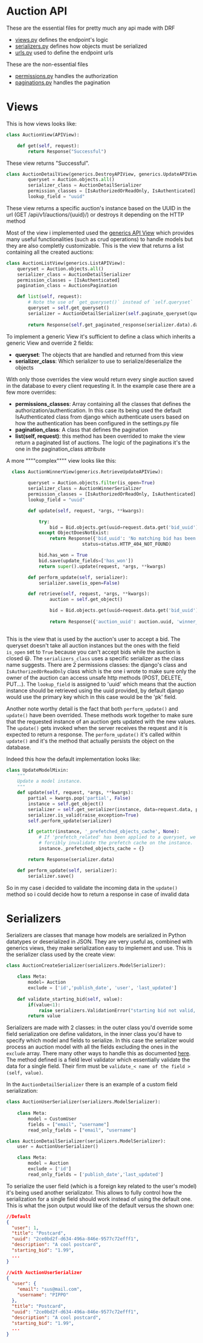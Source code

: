 # Auction API
These are the essential files for pretty much any api made with DRF
+ [views.py](views.py) defines the endpoint's logic
+ [serializers.py](serializers.py) defines how objects must be serialized
+ [urls.py](urls.py)  used to define the endpoint urls

These are the non-essential files
 
 + [permissions.py](permissions.py) handles the authorization 
 + [paginations.py](paginations.py) handles the pagination

# Views
This is how views looks like:
```python
class AuctionView(APIView):

    def get(self, request):
        return Response("Successful")
```
These view returns "Successful".


```python
class AuctionDetailView(generics.DestroyAPIView, generics.UpdateAPIView, generics.RetrieveAPIView):
        queryset = Auction.objects.all()
        serializer_class = AuctionDetailSerializer
        permission_classes = [IsAuthorizedOrReadOnly, IsAuthenticated]
        lookup_field = "uuid"
```
These view returns a specific auction's instance based on the UUID in the url (GET /api/v1/auctions/{uuid}/) or destroys it depending on the HTTP method

Most of the view i implemented used the [generics API View](https://www.django-rest-framework.org/api-guide/generic-views/#generic-views) which provides many useful functionalities (such as crud operations) to handle models but they are also completly customizable.
This is the view that returns a list containing all the created auctions:

```python
class AuctionListView(generics.ListAPIView):
    queryset = Auction.objects.all()
    serializer_class = AuctionDetailSerializer
    permission_classes = [IsAuthenticated]
    pagination_class = AuctionsPagination

    def list(self, request):
        # Note the use of `get_queryset()` instead of `self.queryset`
        queryset = self.get_queryset()
        serializer = AuctionDetailSerializer(self.paginate_queryset(queryset), many=True)
        
        return Response(self.get_paginated_response(serializer.data).data)
```

To implement a generic View it's sufficient to define a class which inherits a generic View and override 2 fields: 
+ **queryset**: The objects that are handled and returned from this view 
+ **serializer_class**: Which serializer to use to serialize/deserialize the objects
  
With only those overrides the view would return every single auction saved in the database to every client requesting it. In the example case there are a few more overrides:

+ **permissions_classes**: Array containing all the classes that defines the authorization/authentication. In this case its being used the default IsAuthenticated class from django which authenticate users based on how the authentication has been configured in the settings.py file
+ **pagination_class**: A class that defines the pagination
+ **list(self, request)**: this method has been overrided to make the view return a paginated list of auctions. The logic of the paginations it's the one in the pagination_class attribute
  

A more """"complex"""" view looks like this:
```python
  class AuctionWinnerView(generics.RetrieveUpdateAPIView):
        
        queryset = Auction.objects.filter(is_open=True)
        serializer_class = AuctionWinnerSerializer
        permission_classes = [IsAuthorizedOrReadOnly, IsAuthenticated]
        lookup_field = "uuid"

        def update(self, request, *args, **kwargs):

            try:
                bid = Bid.objects.get(uuid=request.data.get('bid_uuid'))
            except ObjectDoesNotExist:
                return Response({'bid_uuid': 'No matching bid has been found with this uuid'},
                            status=status.HTTP_404_NOT_FOUND)

            bid.has_won = True
            bid.save(update_fields=['has_won'])
            return super().update(request, *args, **kwargs)

        def perform_update(self, serializer):
            serializer.save(is_open=False)

        def retrieve(self, request, *args, **kwargs):
                auction = self.get_object()

                bid = Bid.objects.get(uuid=request.data.get('bid_uuid'))
                
                return Response({'auction_uuid': auction.uuid, 'winner_uuid':bid.uuid})
                
```
This is the view that is used by the auction's user to accept a bid.
The queryset doesn't take all auction instances but the ones with the field `is_open` set to `True` because you can't accept bids while the auction is closed :smiley:.
The `serializers_class` uses a specific serializer as the class name suggests.
There are 2 permissions classes: the django's class and `IsAuthorizedOrReadOnly` class which is the one i wrote to make sure only the owner of the auction can access unsafe http methods (POST, DELETE, PUT...).
 The `lookup_field` is assigned to 'uuid' which means that the auction instance should be retrieved using the uuid provided, by default django would use the primary key which in this case would be the 'pk' field.

Another note worthy detail is the fact that both `perform_update()` and `update()` have been overrided. These methods work together to make sure that the requested instance of an auction gets updated with the new values. The `update()` gets invoked when the server receives the request and it is expected to return a response. The `perform_update()` it's called within `update()` and it's the method that actually persists the object on the database.

Indeed this how the default implementation looks like:
```python
class UpdateModelMixin:
    """
    Update a model instance.
    """
    def update(self, request, *args, **kwargs):
        partial = kwargs.pop('partial', False)
        instance = self.get_object()
        serializer = self.get_serializer(instance, data=request.data, partial=partial)
        serializer.is_valid(raise_exception=True)
        self.perform_update(serializer)

        if getattr(instance, '_prefetched_objects_cache', None):
            # If 'prefetch_related' has been applied to a queryset, we need to
            # forcibly invalidate the prefetch cache on the instance.
            instance._prefetched_objects_cache = {}

        return Response(serializer.data)

    def perform_update(self, serializer):
        serializer.save()

```
So in my case i decided to validate the incoming data in the `update()` method so i could decide how to return a response in case of invalid data
# Serializers

Serializers are classes that manage how models are serialized in Python datatypes or deserialized in JSON. They are very useful as, combined with generics views, they make serialization easy to implement and use.
This is the serializer class used by the create view:
```python
class AuctionCreateSerializer(serializers.ModelSerializer):

    class Meta:
        model= Auction
        exclude = ['id','publish_date', 'user', 'last_updated']
    
    def validate_starting_bid(self, value):
        if(value<1):
            raise serializers.ValidationError("starting bid not valid, must be 1.00 or greater")
        return value
```
Serializers are made with 2 classes: in the outer class you'd override some field serialization ore define validators, in the inner class you'd have to specify which model and fields to serialize. In this case the serializer would process an auction model with all the fields excluding the ones in the `exclude` array. There many other ways to handle this as documented [here](https://www.django-rest-framework.org/api-guide/serializers/#specifying-which-fields-to-include). The method defined is a field level validator which essentially validate the data for a single field. Their firm must be `validate_< name of the field >(self, value)`.

In the `AuctionDetailSerializer` there is an example of a custom field serialization:
```python
class AuctionUserSerializer(serializers.ModelSerializer):
   
    class Meta:
        model = CustomUser
        fields = ["email", "username"]
        read_only_fields = ["email", "username"]

class AuctionDetailSerializer(serializers.ModelSerializer):
    user = AuctionUserSerializer()

    class Meta:
        model = Auction
        exclude = ['id']
        read_only_fields = ['publish_date','last_updated']
```

To serialize the user field (which is a foreign key related to the user's model) it's being used another serializator. This allows to fully control how the serialization for a single field should work instead of using the default one.
This is what the json output would like of the default versus the shown one:
```json
//Default
{
  "user": 1,
  "title": "Postcard",
  "uuid": "2ce0bd2f-d634-496a-846e-9577c72efff1",
  "description": "A cool postcard",
  "starting_bid": "1.99",
  ...
}
```

```json
//with AuctionUserSerializer
{
  "user": {
    "email": "sus@mail.com",
    "username": "PIPPO"
  },
  "title": "Postcard",
  "uuid": "2ce0bd2f-d634-496a-846e-9577c72efff1",
  "description": "A cool postcard",
  "starting_bid": "1.99",
  ...
}
```

